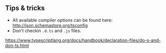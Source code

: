 ## Tips & tricks

- All available compiler options can be found here: http://json.schemastore.org/tsconfig
- Don't checkin `.d.ts` and `.js` files.



https://www.typescriptlang.org/docs/handbook/declaration-files/do-s-and-don-ts.html